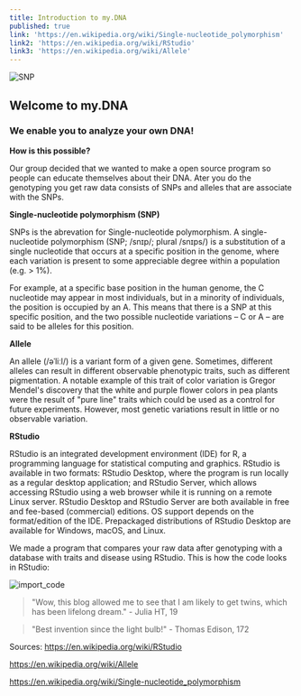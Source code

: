 ```yaml
---
title: Introduction to my.DNA
published: true
link: 'https://en.wikipedia.org/wiki/Single-nucleotide_polymorphism'
link2: 'https://en.wikipedia.org/wiki/RStudio'
link3: 'https://en.wikipedia.org/wiki/Allele'
---
```

![SNP](/myDNA/img/snp.png)

## Welcome to my.DNA

###  We enable you to analyze your own DNA!

**How is this possible?**

 Our group decided that we wanted to make a open source program so people can educate themselves about their DNA. Ater you do the genotyping you get raw data consists of SNPs and alleles that are associate with the SNPs.
 
 **Single-nucleotide polymorphism (SNP)**
 
 SNPs is the abrevation for Single-nucleotide polymorphism. A single-nucleotide polymorphism (SNP; /snɪp/; plural /snɪps/) is a substitution of a single nucleotide that occurs at a specific position in the genome, where each variation is present to some appreciable degree within a population (e.g. > 1%).
 
 For example, at a specific base position in the human genome, the C nucleotide may appear in most individuals, but in a minority of individuals, the position is occupied by an A. This means that there is a SNP at this specific position, and the two possible nucleotide variations – C or A – are said to be alleles for this position.

**Allele**

An allele (/əˈliːl/) is a variant form of a given gene. Sometimes, different alleles can result in different observable phenotypic traits, such as different pigmentation. A notable example of this trait of color variation is Gregor Mendel's discovery that the white and purple flower colors in pea plants were the result of "pure line" traits which could be used as a control for future experiments. However, most genetic variations result in little or no observable variation.

**RStudio**

RStudio is an integrated development environment (IDE) for R, a programming language for statistical computing and graphics. RStudio is available in two formats: RStudio Desktop, where the program is run locally as a regular desktop application; and RStudio Server, which allows accessing RStudio using a web browser while it is running on a remote Linux server. RStudio Desktop and RStudio Server are both available in free and fee-based (commercial) editions. OS support depends on the format/edition of the IDE. Prepackaged distributions of RStudio Desktop are available for Windows, macOS, and Linux.

We made a program that compares your raw data after genotyping with a database with traits and disease using RStudio. This is how the code looks in RStudio:

![import_code](/myDNA/img/RStudio.PNG)


> "Wow, this blog allowed me to see that I am likely to get twins, which has been lifelong dream." - Julia HT, 19

> "Best invention since the light bulb!" - Thomas Edison, 172

Sources: https://en.wikipedia.org/wiki/RStudio

https://en.wikipedia.org/wiki/Allele

https://en.wikipedia.org/wiki/Single-nucleotide_polymorphism

